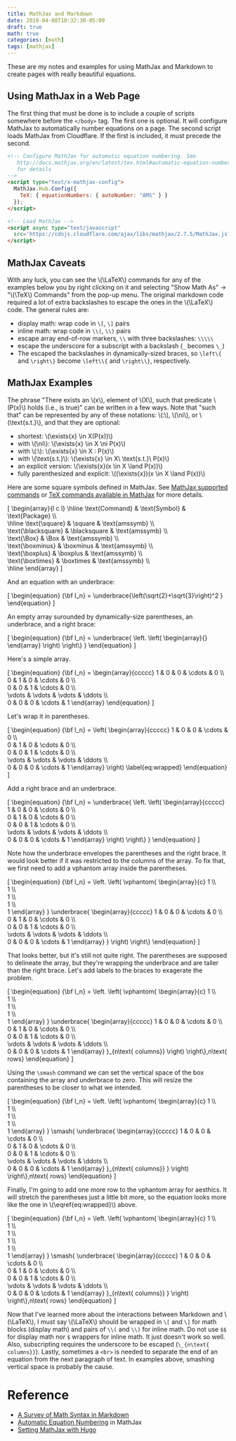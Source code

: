 ```yaml
---
title: MathJax and Markdown
date: 2019-04-08T10:32:30-05:00
draft: true
math: true
categories: [math]
tags: [mathjax]
---
```


These are my notes and examples for using MathJax and Markdown to create pages with really beautiful equations.
<!--more-->

## Using MathJax in a Web Page

The first thing that must be done is to include a couple of scripts somewhere before the `</body>` tag. The first one is optional. It will configure MathJax to automatically number equations on a page. The second script loads MathJax from Cloudflare. If the first is included, it must precede the second.

```html
<!-- Configure MathJax for automatic equation numbering. See
   http://docs.mathjax.org/en/latest/tex.html#automatic-equation-numbering
   for details
-->
<script type="text/x-mathjax-config">
  MathJax.Hub.Config({
    TeX: { equationNumbers: { autoNumber: "AMS" } }
  });
</script>

<!-- Load MathJax -->
<script async type="text/javascript"
  src='https://cdnjs.cloudflare.com/ajax/libs/mathjax/2.7.5/MathJax.js?config=TeX-MML-AM_CHTML' async>
</script>
```

## MathJax Caveats

With any luck, you can see the \\(\LaTeX\\) commands for any of the examples below you by right clicking on it and selecting "Show Math As" -> "\\(\TeX\\) Commands" from the pop-up menu. The original markdown code required a lot of extra backslashes to escape the ones in the \\(\LaTeX\\) code. The general rules are:

* display math: wrap code in `\[`, `\]` pairs
* inline math: wrap code in `\\(`, `\\)` pairs
* escape array end-of-row markers, `\\` with three backslashes: `\\\\\`
* escape the underscore for a subscript with a backslash (`_` becomes `\_`)
* The escaped the backslashes in dynamically-sized braces, so `\left\{` and `\right\}` become `\left\\{` and `\right\\}`, respectively.

## MathJax Examples

The phrase "There exists an \\(x\\), element of \\(X\\), such that
predicate \\(P(x)\\) holds (i.e., is true)" can be written in a few ways.
Note that "such that" can be represented by any of these notations: \\(:\\), \\(\ni\\), or \\(\text{s.t.}\\), and that they are optional:

* shortest: \\(\exists{x} \in X(P(x))\\)
* with \\(\ni\\): \\(\exists{x} \in X \ni P(x)\\)
* with \\(:\\): \\(\exists{x} \in X : P(x)\\)
* with \\(\text{s.t.}\\): \\(\exists{x} \in X\ \text{s.t.}\  P(x)\\)
* an explicit version: \\(\exists{x}(x \in X \land P(x))\\)
* fully parenthesized and explicit: \\((\exists{x})(x \in X \land P(x))\\)

Here are some square symbols defined in MathJax. See [MathJax supported
commands](http://docs.mathjax.org/en/latest/tex.html#supported-latex-commands)
or [TeX commands available in MathJax](http://www.onemathematicalcat.org/MathJaxDocumentation/TeXSyntax.htm)
for more details.

\[
  \begin{array}{l c l}
    \hline
    \text{Command} & \text{Symbol}  & \text{Package} \\\\\
    \hline
    \text{\square} & \square & \text{amssymb} \\\\\
    \text{\blacksquare} & \blacksquare   & \text{amssymb} \\\\\
    \text{\Box} & \Box & \text{amssymb} \\\\\
    \text{\boxminus} & \boxminus & \text{amssymb} \\\\\
    \text{\boxplus} & \boxplus & \text{amssymb} \\\\\
    \text{\boxtimes} & \boxtimes & \text{amssymb} \\\\\
    \hline
  \end{array}
\]

And an equation with an underbrace:

\[
  \begin{equation}
  {\bf I_n} = \underbrace{\left(\sqrt{2}+\sqrt{3}\right)^2 \}
  \end{equation}
\]

An empty array surounded by dynamically-size parentheses, an underbrace, and a right brace:

\[
  \begin{equation}
  {\bf I_n} =
  \underbrace{
    \left.
    \left(
    \begin{array}{}
    \end{array}
    \right)
    \right\\}
  }
  \end{equation}
\]

Here's a simple array.

\[
  \begin{equation}
  {\bf I_n} =
  \begin{array}{ccccc}
    1               &      0 &      0 & \cdots & 0 \\\\\
    0               &      1 &      0 & \cdots & 0 \\\\\
    0               &      0 &      1 & \cdots & 0 \\\\\
    \vdots & \vdots & \vdots & \ddots \\\\\
    0      &        0        &      0 & \cdots & 1
  \end{array}
  \end{equation}
\]

Let's wrap it in parentheses.

\[
  \begin{equation}
  {\bf I_n} =
  \left(
  \begin{array}{ccccc}
    1               &      0 &      0 & \cdots & 0 \\\\\
    0               &      1 &      0 & \cdots & 0 \\\\\
    0               &      0 &      1 & \cdots & 0 \\\\\
    \vdots & \vdots & \vdots & \ddots \\\\\
    0      &        0        &      0 & \cdots & 1
  \end{array}
  \right)
  \label{eq:wrapped}
  \end{equation}
\]

Add a right brace and an underbrace.

\[
  \begin{equation}
  {\bf I_n} =
  \underbrace{
    \left.
    \left(
    \begin{array}{ccccc}
      1               &      0 &      0 & \cdots & 0 \\\\\
      0               &      1 &      0 & \cdots & 0 \\\\\
      0               &      0 &      1 & \cdots & 0 \\\\\
      \vdots & \vdots & \vdots & \ddots \\\\\
      0      &        0        &      0 & \cdots & 1
    \end{array}
    \right)
    \right\\}
  }
  \end{equation}
\]

Note how the underbrace envelopes the parentheses and the right brace. It would look better if it was restricted to the columns of the array. To fix that, we first need to add a vphantom array inside the parentheses.

\[
  \begin{equation}
  {\bf I_n} =
  \left.
  \left(
  \vphantom{
    \begin{array}{c}
      1 \\\\\
      1 \\\\\
      1 \\\\\
      1 \\\\\
      1
    \end{array}
  }
  \underbrace{
    \begin{array}{ccccc}
      1               &      0 &      0 & \cdots & 0 \\\\\
      0               &      1 &      0 & \cdots & 0 \\\\\
      0               &      0 &      1 & \cdots & 0 \\\\\
      \vdots & \vdots & \vdots & \ddots \\\\\
      0      &        0        &      0 & \cdots & 1
    \end{array}
  }
  \right)
  \right\\}
  \end{equation}
\]

That looks better, but it's still not quite right. The parentheses are supposed to delineate the array, but they're wrapping the underbrace and are taller than the right brace. Let's add labels to the braces to exagerate the problem.

\[
  \begin{equation}
  {\bf I_n} =
  \left.
  \left(
    \vphantom{
      \begin{array}{c}
        1 \\\\\
        1 \\\\\
        1 \\\\\
        1 \\\\\
        1
      \end{array}
    }
    \underbrace{
      \begin{array}{ccccc}
        1               &      0 &      0 & \cdots & 0 \\\\\
        0               &      1 &      0 & \cdots & 0 \\\\\
        0               &      0 &      1 & \cdots & 0 \\\\\
        \vdots & \vdots & \vdots & \ddots \\\\\
        0      &        0        &      0 & \cdots & 1
      \end{array}
    }\_{n\text{ columns}}
    \right)
  \right\\}\,n\text{ rows}
  \end{equation}
\]

Using the `\smash` command we can set the vertical space of the box containing the array and underbrace to zero. This will resize the parentheses to be closer to what we intended.

\[
  \begin{equation}
  {\bf I_n} =
  \left.
  \left(
  \vphantom{
    \begin{array}{c}
      1 \\\\\
      1 \\\\\
      1 \\\\\
      1 \\\\\
      1
    \end{array}
  }
  \smash{
    \underbrace{
      \begin{array}{ccccc}
        1               &      0 &      0 & \cdots & 0 \\\\\
        0               &      1 &      0 & \cdots & 0 \\\\\
        0               &      0 &      1 & \cdots & 0 \\\\\
        \vdots & \vdots & \vdots & \ddots \\\\\
        0      &        0        &      0 & \cdots & 1
      \end{array}
    }\_{n\text{ columns}}
  }
  \right)
  \right\\}\,n\text{ rows}
  \end{equation}
\]
<br>

Finally, I'm going to add one more row to the vphantom array for aesthics. It will stretch the parentheses just a little bit more, so the equation looks more like the one in \\(\eqref{eq:wrapped}\\) above.

\[
  \begin{equation}
  {\bf I_n} =
  \left.
  \left(
  \vphantom{
    \begin{array}{c}
      1 \\\\\
      1 \\\\\
      1 \\\\\
      1 \\\\\
      1 \\\\\
      1
    \end{array}
  }
  \smash{
    \underbrace{
      \begin{array}{ccccc}
        1               &      0 &      0 & \cdots & 0 \\\\\
        0               &      1 &      0 & \cdots & 0 \\\\\
        0               &      0 &      1 & \cdots & 0 \\\\\
        \vdots & \vdots & \vdots & \ddots \\\\\
        0      &        0        &      0 & \cdots & 1
      \end{array}
    }\_{n\text{ columns}}
  }
  \right)
  \right\\}\,n\text{ rows}
  \end{equation}
\]
<br>


Now that I've learned more about the interactions between Markdown and \\(\LaTeX\\), I must say \\(\LaTeX\\) should be wrapped in `\[` and `\]` for math blocks (display math) and pairs of `\\(` and `\\)` for inline math. Do not use `$$` for display math nor `$` wrappers for inline math. It just doesn't work so well. Also, subscripting requires the underscore to be escaped (`\_{n\text{ columns}}`). Lastly, sometimes a `<br>` is needed to separate the end of an equation from the next paragraph of text. In examples above, smashing vertical space is probably the cause.

# Reference

* [A Survey of Math Syntax in Markdown](https://github.com/cben/mathdown/wiki/math-in-markdown)
* [Automatic Equation Numbering](http://docs.mathjax.org/en/latest/tex.html#automatic-equation-numbering) in MathJax
* [Setting MathJax with Hugo](https://divadnojnarg.github.io/blog/mathjax/)
